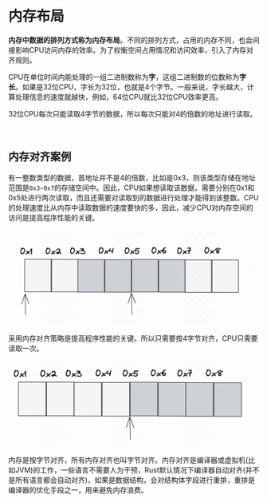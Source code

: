 # 内存布局

**内存中数据的排列方式称为内存布局**。不同的排列方式，占用的内存不同，也会间接影响CPU访问内存的效率。为了权衡空间占用情况和访问效率，引入了内存对齐规则。

CPU在单位时间内能处理的一组二进制数称为**字**，这组二进制数的位数称为**字长**。如果是32位CPU，字长为32位，也就是4个字节。一般来说，字长越大，计算处理信息的速度就越快，例如，64位CPU就比32位CPU效率更高。

32位CPU每次只能读取4字节的数据，所以每次只能对4的倍数的地址进行读取。

&nbsp;

## 内存对齐案例

有一整数类型的数据，首地址并不是4的倍数，比如是0x3，则该类型存储在地址范围是`0x3~0x7`的存储空间中。因此，CPU如果想读取该数据，需要分别在0x1和0x5处进行两次读取，而且还需要对读取到的数据进行处理才能得到该整数。CPU的处理速度比从内存中读取数据的速度要快的多，因此，减少CPU对内存空间的访问是提高程序性能的关键。

![内存对齐](./imgs/内存布局_1.png)

采用内存对齐策略是提高程序性能的关键。所以只需要按4字节对齐，CPU只需要读取一次。

![内存对齐](./imgs/内存对齐_1.png)

内存是按字节对齐，所有内存对齐也叫字节对齐。内存对齐是编译器或虚拟机(比如JVM)的工作，一些语言不需要人为干预，Rust默认情况下编译器自动对齐(并不是所有语言都会自动对齐)，如果是数据结构，会对结构体字段进行重排，重排是编译器的优化手段之一，用来避免内存浪费。